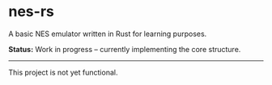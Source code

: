 # nes-rs

A basic NES emulator written in Rust for learning purposes.

**Status:** Work in progress – currently implementing the core structure.

---

This project is not yet functional.
